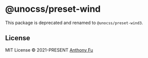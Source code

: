 # @unocss/preset-wind

This package is deprecated and renamed to `@unocss/preset-wind3`.

## License

MIT License &copy; 2021-PRESENT [Anthony Fu](https://github.com/antfu)
